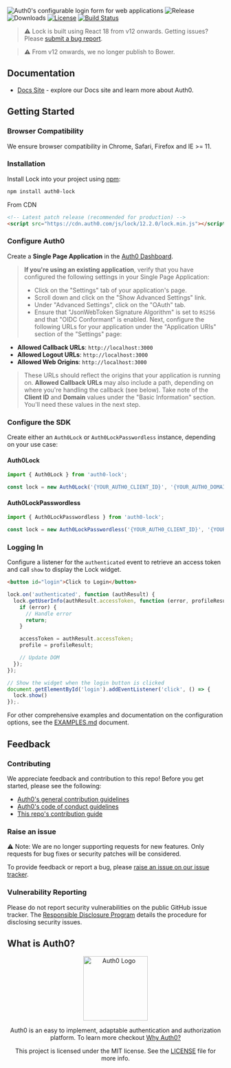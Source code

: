 ![Auth0's configurable login form for web applications](https://cdn.auth0.com/website/sdks/banners/lock-banner.png)
![Release](https://img.shields.io/npm/v/auth0-lock)
![Downloads](https://img.shields.io/npm/dw/auth0-lock)
[![License](https://img.shields.io/:license-mit-blue.svg?style=flat)](https://opensource.org/licenses/MIT)
[![Build Status](https://github.com/auth0/lock/actions/workflows/test.yml/badge.svg)](https://github.com/auth0/lock/actions/workflows/test.yml)

> :warning: Lock is built using React 18 from v12 onwards. Getting issues? Please [submit a bug report](https://github.com/auth0/lock/issues/new?assignees=&labels=bug+report,v12&template=report_a_bug.md&title=).

> :warning: From v12 onwards, we no longer publish to Bower.

## Documentation

- [Docs Site](https://auth0.com/docs) - explore our Docs site and learn more about Auth0.

## Getting Started

### Browser Compatibility

We ensure browser compatibility in Chrome, Safari, Firefox and IE >= 11.

### Installation

Install Lock into your project using [npm](https://npmjs.org):

```sh
npm install auth0-lock
```

From CDN

```html
<!-- Latest patch release (recommended for production) -->
<script src="https://cdn.auth0.com/js/lock/12.2.0/lock.min.js"></script>
```
### Configure Auth0

Create a **Single Page Application** in the [Auth0 Dashboard](https://manage.auth0.com/#/applications).

> **If you're using an existing application**, verify that you have configured the following settings in your Single Page Application:
>
> - Click on the "Settings" tab of your application's page.
> - Scroll down and click on the "Show Advanced Settings" link.
> - Under "Advanced Settings", click on the "OAuth" tab.
> - Ensure that "JsonWebToken Signature Algorithm" is set to `RS256` and that "OIDC Conformant" is enabled.
>   Next, configure the following URLs for your application under the "Application URIs" section of the "Settings" page:

- **Allowed Callback URLs**: `http://localhost:3000`
- **Allowed Logout URLs**: `http://localhost:3000`
- **Allowed Web Origins**: `http://localhost:3000`

> These URLs should reflect the origins that your application is running on. **Allowed Callback URLs** may also include a path, depending on where you're handling the callback (see below).
> Take note of the **Client ID** and **Domain** values under the "Basic Information" section. You'll need these values in the next step.

### Configure the SDK

Create either an `Auth0Lock` or `Auth0LockPasswordless` instance, depending on your use case:

#### Auth0Lock

```js
import { Auth0Lock } from 'auth0-lock';

const lock = new Auth0Lock('{YOUR_AUTH0_CLIENT_ID}', '{YOUR_AUTH0_DOMAIN}');
```

#### Auth0LockPasswordless

```js
import { Auth0LockPasswordless } from 'auth0-lock';

const lock = new Auth0LockPasswordless('{YOUR_AUTH0_CLIENT_ID}', '{YOUR_AUTH0_DOMAIN}');
```

### Logging In

Configure a listener for the `authenticated` event to retrieve an access token and call `show` to display the Lock widget.

```html
<button id="login">Click to Login</button>
```

```js
lock.on('authenticated', function (authResult) {
  lock.getUserInfo(authResult.accessToken, function (error, profileResult) {
    if (error) {
      // Handle error
      return;
    }

    accessToken = authResult.accessToken;
    profile = profileResult;

    // Update DOM
  });
});

// Show the widget when the login button is clicked
document.getElementById('login').addEventListener('click', () => {
  lock.show()
});.
```

For other comprehensive examples and documentation on the configuration options, see the [EXAMPLES.md](https://github.com/auth0/lock/blob/master/EXAMPLES.md) document.

## Feedback

### Contributing

We appreciate feedback and contribution to this repo! Before you get started, please see the following:

- [Auth0's general contribution guidelines](https://github.com/auth0/open-source-template/blob/master/GENERAL-CONTRIBUTING.md)
- [Auth0's code of conduct guidelines](https://github.com/auth0/open-source-template/blob/master/CODE-OF-CONDUCT.md)
- [This repo's contribution guide](https://github.com/auth0/lock/blob/master/DEVELOPMENT.md)

### Raise an issue

:warning: Note: We are no longer supporting requests for new features. Only requests for bug fixes or security patches will be considered.

To provide feedback or report a bug, please [raise an issue on our issue tracker](https://github.com/auth0/lock/issues).

### Vulnerability Reporting

Please do not report security vulnerabilities on the public GitHub issue tracker. The [Responsible Disclosure Program](https://auth0.com/whitehat) details the procedure for disclosing security issues.

## What is Auth0?

<p align="center">
  <picture>
    <source media="(prefers-color-scheme: dark)" srcset="https://cdn.auth0.com/website/sdks/logos/auth0_dark_mode.png" width="150">
    <source media="(prefers-color-scheme: light)" srcset="https://cdn.auth0.com/website/sdks/logos/auth0_light_mode.png" width="150">
    <img alt="Auth0 Logo" src="https://cdn.auth0.com/website/sdks/logos/auth0_light_mode.png" width="150">
  </picture>
</p>
<p align="center">
  Auth0 is an easy to implement, adaptable authentication and authorization platform. To learn more checkout <a href="https://auth0.com/why-auth0">Why Auth0?</a>
</p>
<p align="center">
  This project is licensed under the MIT license. See the <a href="https://github.com/auth0/lock/blob/master/LICENSE"> LICENSE</a> file for more info.
</p>
